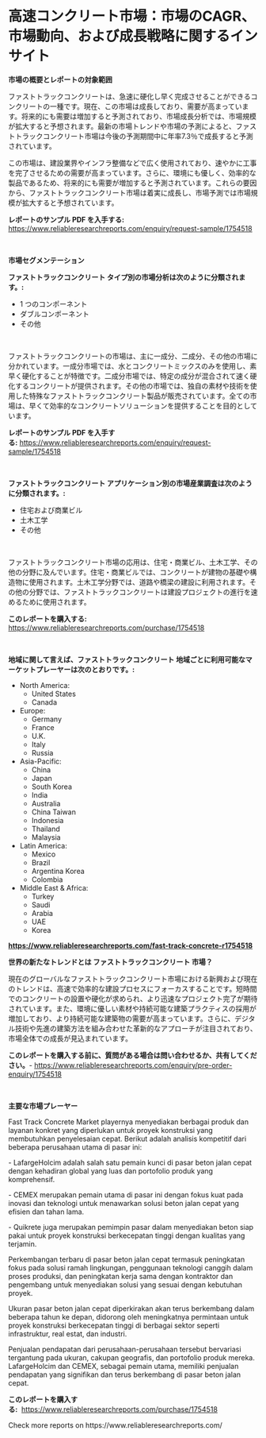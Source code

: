 <p><h1>高速コンクリート市場：市場のCAGR、市場動向、および成長戦略に関するインサイト</h1></p><p><strong>市場の概要とレポートの対象範囲</strong></p>
<p><p>ファストトラックコンクリートは、急速に硬化し早く完成させることができるコンクリートの一種です。現在、この市場は成長しており、需要が高まっています。将来的にも需要は増加すると予測されており、市場成長分析では、市場規模が拡大すると予想されます。最新の市場トレンドや市場の予測によると、ファストトラックコンクリート市場は今後の予測期間中に年率7.3％で成長すると予測されています。</p><p>この市場は、建設業界やインフラ整備などで広く使用されており、速やかに工事を完了させるための需要が高まっています。さらに、環境にも優しく、効率的な製品であるため、将来的にも需要が増加すると予測されています。これらの要因から、ファストトラックコンクリート市場は着実に成長し、市場予測では市場規模が拡大すると予想されています。</p></p>
<p><strong>レポートのサンプル PDF を入手する:</strong> <a href="https://www.reliableresearchreports.com/enquiry/request-sample/1754518">https://www.reliableresearchreports.com/enquiry/request-sample/1754518</a></p>
<p>&nbsp;</p>
<p><strong>市場セグメンテーション</strong></p>
<p><strong>ファストトラックコンクリート タイプ別の市場分析は次のように分類されます。:</strong></p>
<p><ul><li>1 つのコンポーネント</li><li>ダブルコンポーネント</li><li>その他</li></ul></p>
<p>&nbsp;</p>
<p><p>ファストトラックコンクリートの市場は、主に一成分、二成分、その他の市場に分かれています。一成分市場では、水とコンクリートミックスのみを使用し、素早く硬化することが特徴です。二成分市場では、特定の成分が混合されて速く硬化するコンクリートが提供されます。その他の市場では、独自の素材や技術を使用した特殊なファストトラックコンクリート製品が販売されています。全ての市場は、早くて効率的なコンクリートソリューションを提供することを目的としています。</p></p>
<p><strong>レポートのサンプル PDF を入手する:</strong>&nbsp;<a href="https://www.reliableresearchreports.com/enquiry/request-sample/1754518">https://www.reliableresearchreports.com/enquiry/request-sample/1754518</a></p>
<p>&nbsp;</p>
<p><strong> ファストトラックコンクリート アプリケーション別の市場産業調査は次のように分類されます。:</strong></p>
<p><ul><li>住宅および商業ビル</li><li>土木工学</li><li>その他</li></ul></p>
<p>&nbsp;</p>
<p><p>ファストトラックコンクリート市場の応用は、住宅・商業ビル、土木工学、その他の分野に及んでいます。住宅・商業ビルでは、コンクリートが建物の基礎や構造物に使用されます。土木工学分野では、道路や橋梁の建設に利用されます。その他の分野では、ファストトラックコンクリートは建設プロジェクトの進行を速めるために使用されます。</p></p>
<p><strong>このレポートを購入する:</strong>&nbsp; <a href="https://www.reliableresearchreports.com/purchase/1754518">https://www.reliableresearchreports.com/purchase/1754518</a></p>
<p>&nbsp;</p>
<p><strong>地域に関して言えば、ファストトラックコンクリート 地域ごとに利用可能なマーケットプレーヤーは次のとおりです。:</strong></p>
<p><ul>
    <li>
        North America:
        <ul>
            <li>United States</li>
            <li>Canada</li>
        </ul>
    </li>
    <li>
        Europe:
        <ul>
            <li>Germany</li>
            <li>France</li>
            <li>U.K.</li>
            <li>Italy</li>
            <li>Russia</li>
        </ul>
    </li>
    <li>
        Asia-Pacific:
        <ul>
            <li>China</li>
            <li>Japan</li>
            <li>South Korea</li>
            <li>India</li>
            <li>Australia</li>
            <li>China Taiwan</li>
            <li>Indonesia</li>
            <li>Thailand</li>
            <li>Malaysia</li>
        </ul>
    </li>
    <li>
        Latin America:
        <ul>
            <li>Mexico</li>
            <li>Brazil</li>
            <li>Argentina Korea</li>
            <li>Colombia</li>
        </ul>
    </li>
    <li>
        Middle East & Africa:
        <ul>
            <li>Turkey</li>
            <li>Saudi</li>
            <li>Arabia</li>
            <li>UAE</li>
            <li>Korea</li>
        </ul>
    </li>
    </ul></p>
<p><strong><a href="https://www.reliableresearchreports.com/fast-track-concrete-r1754518">https://www.reliableresearchreports.com/fast-track-concrete-r1754518</a></strong>&nbsp;</p>
<p><strong>世界の新たなトレンドとは ファストトラックコンクリート 市場？</strong></p>
<p><p>現在のグローバルなファストトラックコンクリート市場における新興および現在のトレンドは、高速で効率的な建設プロセスにフォーカスすることです。短時間でのコンクリートの設置や硬化が求められ、より迅速なプロジェクト完了が期待されています。また、環境に優しい素材や持続可能な建築プラクティスの採用が増加しており、より持続可能な建築物の需要が高まっています。さらに、デジタル技術や先進の建築方法を組み合わせた革新的なアプローチが注目されており、市場全体での成長が見込まれています。</p></p>
<p><strong>このレポートを購入する前に、質問がある場合は問い合わせるか、共有してください。</strong>- <a href="https://www.reliableresearchreports.com/enquiry/pre-order-enquiry/1754518">https://www.reliableresearchreports.com/enquiry/pre-order-enquiry/1754518</a></p>
<p>&nbsp;</p>
<p><strong>主要な市場プレーヤー</strong></p>
<p><p>Fast Track Concrete Market playernya menyediakan berbagai produk dan layanan konkret yang diperlukan untuk proyek konstruksi yang membutuhkan penyelesaian cepat. Berikut adalah analisis kompetitif dari beberapa perusahaan utama di pasar ini:</p><p>- LafargeHolcim adalah salah satu pemain kunci di pasar beton jalan cepat dengan kehadiran global yang luas dan portofolio produk yang komprehensif.</p><p>- CEMEX merupakan pemain utama di pasar ini dengan fokus kuat pada inovasi dan teknologi untuk menawarkan solusi beton jalan cepat yang efisien dan tahan lama.</p><p>- Quikrete juga merupakan pemimpin pasar dalam menyediakan beton siap pakai untuk proyek konstruksi berkecepatan tinggi dengan kualitas yang terjamin.</p><p>Perkembangan terbaru di pasar beton jalan cepat termasuk peningkatan fokus pada solusi ramah lingkungan, penggunaan teknologi canggih dalam proses produksi, dan peningkatan kerja sama dengan kontraktor dan pengembang untuk menyediakan solusi yang sesuai dengan kebutuhan proyek.</p><p>Ukuran pasar beton jalan cepat diperkirakan akan terus berkembang dalam beberapa tahun ke depan, didorong oleh meningkatnya permintaan untuk proyek konstruksi berkecepatan tinggi di berbagai sektor seperti infrastruktur, real estat, dan industri.</p><p>Penjualan pendapatan dari perusahaan-perusahaan tersebut bervariasi tergantung pada ukuran, cakupan geografis, dan portofolio produk mereka. LafargeHolcim dan CEMEX, sebagai pemain utama, memiliki penjualan pendapatan yang signifikan dan terus berkembang di pasar beton jalan cepat.</p></p>
<p><strong>このレポートを購入する:</strong>&nbsp;&nbsp;<a href="https://www.reliableresearchreports.com/purchase/1754518">https://www.reliableresearchreports.com/purchase/1754518</a></p>
<p>Check more reports on https://www.reliableresearchreports.com/</p>